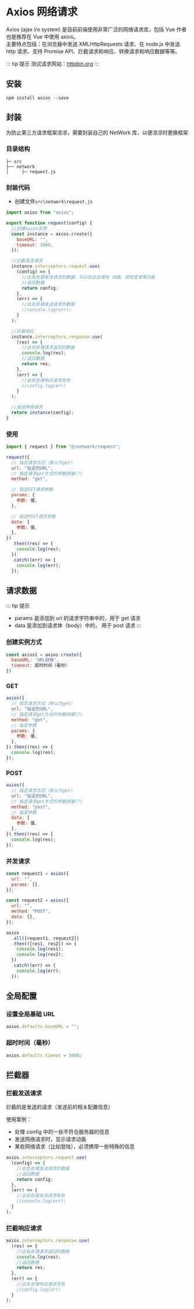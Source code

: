 # Axios 网络请求

Axios (ajax i/o system) 是目前前端使用非常广泛的网络请求库，包括 Vue 作者也是推荐在 Vue 中使用 axios。  
主要特点包括：在浏览器中发送 XMLHttpRequests 请求、在 node.js 中发送 http 请求、支持 Promise API、拦截请求和响应、转换请求和响应数据等等。

::: tip 提示
测试请求网站：[httpbin.org](http://httpbin.org)
:::

## 安装

`npm install axios --save`

## 封装

为防止第三方请求框架凉凉，需要封装自己的 NetWork 库，以便凉凉时更换框架

### 目录结构

```
├─ src
├── network
│     ├─ request.js
```

### 封装代码

- 创建文件`src\network\request.js`

```js
import axios from "axios";

export function request(config) {
  //创建axios实例
  const instance = axios.create({
    baseURL: "",
    timeout: 3000,
  });

  //拦截发送请求
  instance.interceptors.request.use(
    (config) => {
      //此处处理发送请求的数据，可以在此处增加 动画、授权登录等功能
      //返回数据
      return config;
    },
    (err) => {
      //此处处理发送请求的数据
      //console.log(err);
    }
  );

  //拦截响应
  instance.interceptors.response.use(
    (res) => {
      //此处处理请求返回的数据
      console.log(res);
      //返回数据
      return res;
    },
    (err) => {
      //此处处理响应请求失败
      //config.log(err)
    }
  );

  //发送网络请求
  return instance(config);
}
```

### 使用

```js
import { request } from "@/network/request";

request({
  // 指定请求方式（默认为get）
  url: "指定的URL",
  // 指定请求get方式的参数拼接(?)
  method: "get",

  // 指定GET请求参数
  params: {
    参数: 值,
  },

  // 指定POST请求参数
  data: {
    参数: 值,
  },
})
  .then((res) => {
    console.log(res);
  })
  .catch((err) => {
    console.log(err);
  });
```

## 请求数据

::: tip 提示

- params 是添加到 url 的请求字符串中的，用于 get 请求
- data 是添加到请求体（body）中的， 用于 post 请求
  :::

### 创建实例方式

```js
const axios1 = axios.create({
  baseURL: 'URL链接',
  timeout: 超时时间（毫秒）
})
```

### GET

```js
axios({
  // 指定请求方式（默认为get）
  url: "指定的URL",
  // 指定请求get方式的参数拼接(?)
  method: "get",
  // 指定参数
  params: {
    参数: 值,
  },
}).then((res) => {
  console.log(res);
});
```

### POST

```js
axios({
  // 指定请求方式（默认为get）
  url: "指定的URL",
  // 指定请求get方式的参数拼接(?)
  method: "post",
  // 指定参数
  data: {
    参数: 值,
  },
}).then((res) => {
  console.log(res);
});
```

### 并发请求

```js
const request1 = axios({
  url: "",
  params: {},
});

const request2 = axios({
  url: "",
  method: "POST",
  data: {},
});

axios
  .all([request1, request2])
  .then(([res1, res2]) => {
    console.log(res1);
    console.log(res2);
  })
  .catch((err) => {
    console.log(err);
  });
```

## 全局配置

### 设置全局基础 URL

```js
axios.defaults.baseURL = "";
```

### 超时时间（毫秒）

```js
axios.defaults.timeot = 5000;
```

## 拦截器

### 拦截发送请求

拦截的是发送的请求（发送前的相关配置信息）

使用案例：

- 处理 config 中的一些不符合服务器的信息
- 发送网络请求时，显示请求动画
- 某些网络请求（比如登陆），必须携带一些特殊的信息

```js
axios.interceptors.request.use(
  (config) => {
    //此处处理发送请求的数据
    //返回数据
    return config;
  },
  (err) => {
    //此处处理发送请求失败
    //console.log(err);
  }
);
```

### 拦截响应请求

```js
axios.interceptors.response.use(
  (res) => {
    //此处处理请求返回的数据
    console.log(res);
    //返回数据
    return res;
  },
  (err) => {
    //此处处理响应请求失败
    //config.log(err)
  }
);
```
